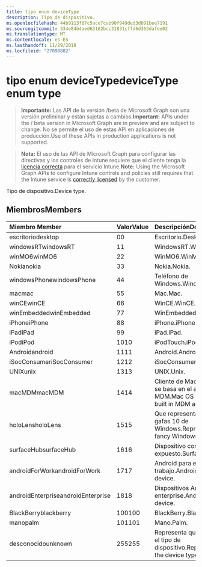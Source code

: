 ```yaml
---
title: tipo enum deviceType
description: Tipo de dispositivo.
ms.openlocfilehash: 44b9113f87c5ace7cab90f949ded3d091bee7191
ms.sourcegitcommit: 334e84b4aed63162bcc31831cffd6d363dafee02
ms.translationtype: MT
ms.contentlocale: es-ES
ms.lasthandoff: 11/29/2018
ms.locfileid: "27090882"
---
```

# <a name="devicetype-enum-type"></a><span data-ttu-id="dee0c-103">tipo enum deviceType</span><span class="sxs-lookup"><span data-stu-id="dee0c-103">deviceType enum type</span></span>

> <span data-ttu-id="dee0c-104">**Importante:** Las API de la versión /beta de Microsoft Graph son una versión preliminar y están sujetas a cambios.</span><span class="sxs-lookup"><span data-stu-id="dee0c-104">**Important:** APIs under the / beta version in Microsoft Graph are in preview and are subject to change.</span></span> <span data-ttu-id="dee0c-105">No se permite el uso de estas API en aplicaciones de producción.</span><span class="sxs-lookup"><span data-stu-id="dee0c-105">Use of these APIs in production applications is not supported.</span></span>

> <span data-ttu-id="dee0c-106">**Nota:** El uso de las API de Microsoft Graph para configurar las directivas y los controles de Intune requiere que el cliente tenga la [licencia correcta](https://go.microsoft.com/fwlink/?linkid=839381) para el servicio Intune.</span><span class="sxs-lookup"><span data-stu-id="dee0c-106">**Note:** Using the Microsoft Graph APIs to configure Intune controls and policies still requires that the Intune service is [correctly licensed](https://go.microsoft.com/fwlink/?linkid=839381) by the customer.</span></span>

<span data-ttu-id="dee0c-107">Tipo de dispositivo.</span><span class="sxs-lookup"><span data-stu-id="dee0c-107">Device type.</span></span>
## <a name="members"></a><span data-ttu-id="dee0c-108">Miembros</span><span class="sxs-lookup"><span data-stu-id="dee0c-108">Members</span></span>
|<span data-ttu-id="dee0c-109">Miembro	</span><span class="sxs-lookup"><span data-stu-id="dee0c-109">Member</span></span>|<span data-ttu-id="dee0c-110">Valor</span><span class="sxs-lookup"><span data-stu-id="dee0c-110">Value</span></span>|<span data-ttu-id="dee0c-111">Descripción</span><span class="sxs-lookup"><span data-stu-id="dee0c-111">Description</span></span>|
|:---|:---|:---|
|<span data-ttu-id="dee0c-112">escritorio</span><span class="sxs-lookup"><span data-stu-id="dee0c-112">desktop</span></span>|<span data-ttu-id="dee0c-113">0</span><span class="sxs-lookup"><span data-stu-id="dee0c-113">0</span></span>|<span data-ttu-id="dee0c-114">Escritorio.</span><span class="sxs-lookup"><span data-stu-id="dee0c-114">Desktop.</span></span>|
|<span data-ttu-id="dee0c-115">windowsRT</span><span class="sxs-lookup"><span data-stu-id="dee0c-115">windowsRT</span></span>|<span data-ttu-id="dee0c-116">1</span><span class="sxs-lookup"><span data-stu-id="dee0c-116">1</span></span>|<span data-ttu-id="dee0c-117">WindowsRT.</span><span class="sxs-lookup"><span data-stu-id="dee0c-117">WindowsRT.</span></span>|
|<span data-ttu-id="dee0c-118">winMO6</span><span class="sxs-lookup"><span data-stu-id="dee0c-118">winMO6</span></span>|<span data-ttu-id="dee0c-119">2</span><span class="sxs-lookup"><span data-stu-id="dee0c-119">2</span></span>|<span data-ttu-id="dee0c-120">WinMO6.</span><span class="sxs-lookup"><span data-stu-id="dee0c-120">WinMO6.</span></span>|
|<span data-ttu-id="dee0c-121">Nokia</span><span class="sxs-lookup"><span data-stu-id="dee0c-121">nokia</span></span>|<span data-ttu-id="dee0c-122">3</span><span class="sxs-lookup"><span data-stu-id="dee0c-122">3</span></span>|<span data-ttu-id="dee0c-123">Nokia.</span><span class="sxs-lookup"><span data-stu-id="dee0c-123">Nokia.</span></span>|
|<span data-ttu-id="dee0c-124">windowsPhone</span><span class="sxs-lookup"><span data-stu-id="dee0c-124">windowsPhone</span></span>|<span data-ttu-id="dee0c-125">4</span><span class="sxs-lookup"><span data-stu-id="dee0c-125">4</span></span>|<span data-ttu-id="dee0c-126">Teléfono de Windows.</span><span class="sxs-lookup"><span data-stu-id="dee0c-126">Windows phone.</span></span>|
|<span data-ttu-id="dee0c-127">mac</span><span class="sxs-lookup"><span data-stu-id="dee0c-127">mac</span></span>|<span data-ttu-id="dee0c-128">5</span><span class="sxs-lookup"><span data-stu-id="dee0c-128">5</span></span>|<span data-ttu-id="dee0c-129">Mac.</span><span class="sxs-lookup"><span data-stu-id="dee0c-129">Mac.</span></span>|
|<span data-ttu-id="dee0c-130">winCE</span><span class="sxs-lookup"><span data-stu-id="dee0c-130">winCE</span></span>|<span data-ttu-id="dee0c-131">6</span><span class="sxs-lookup"><span data-stu-id="dee0c-131">6</span></span>|<span data-ttu-id="dee0c-132">WinCE.</span><span class="sxs-lookup"><span data-stu-id="dee0c-132">WinCE.</span></span>|
|<span data-ttu-id="dee0c-133">winEmbedded</span><span class="sxs-lookup"><span data-stu-id="dee0c-133">winEmbedded</span></span>|<span data-ttu-id="dee0c-134">7</span><span class="sxs-lookup"><span data-stu-id="dee0c-134">7</span></span>|<span data-ttu-id="dee0c-135">WinEmbedded.</span><span class="sxs-lookup"><span data-stu-id="dee0c-135">WinEmbedded.</span></span>|
|<span data-ttu-id="dee0c-136">iPhone</span><span class="sxs-lookup"><span data-stu-id="dee0c-136">iPhone</span></span>|<span data-ttu-id="dee0c-137">8</span><span class="sxs-lookup"><span data-stu-id="dee0c-137">8</span></span>|<span data-ttu-id="dee0c-138">iPhone.</span><span class="sxs-lookup"><span data-stu-id="dee0c-138">iPhone.</span></span>|
|<span data-ttu-id="dee0c-139">iPad</span><span class="sxs-lookup"><span data-stu-id="dee0c-139">iPad</span></span>|<span data-ttu-id="dee0c-140">9</span><span class="sxs-lookup"><span data-stu-id="dee0c-140">9</span></span>|<span data-ttu-id="dee0c-141">iPad.</span><span class="sxs-lookup"><span data-stu-id="dee0c-141">iPad.</span></span>|
|<span data-ttu-id="dee0c-142">iPod</span><span class="sxs-lookup"><span data-stu-id="dee0c-142">iPod</span></span>|<span data-ttu-id="dee0c-143">10</span><span class="sxs-lookup"><span data-stu-id="dee0c-143">10</span></span>|<span data-ttu-id="dee0c-144">iPodTouch.</span><span class="sxs-lookup"><span data-stu-id="dee0c-144">iPodTouch.</span></span>|
|<span data-ttu-id="dee0c-145">Android</span><span class="sxs-lookup"><span data-stu-id="dee0c-145">android</span></span>|<span data-ttu-id="dee0c-146">11</span><span class="sxs-lookup"><span data-stu-id="dee0c-146">11</span></span>|<span data-ttu-id="dee0c-147">Android.</span><span class="sxs-lookup"><span data-stu-id="dee0c-147">Android.</span></span>|
|<span data-ttu-id="dee0c-148">iSocConsumer</span><span class="sxs-lookup"><span data-stu-id="dee0c-148">iSocConsumer</span></span>|<span data-ttu-id="dee0c-149">12</span><span class="sxs-lookup"><span data-stu-id="dee0c-149">12</span></span>|<span data-ttu-id="dee0c-150">iSocConsumer.</span><span class="sxs-lookup"><span data-stu-id="dee0c-150">iSocConsumer.</span></span>|
|<span data-ttu-id="dee0c-151">UNIX</span><span class="sxs-lookup"><span data-stu-id="dee0c-151">unix</span></span>|<span data-ttu-id="dee0c-152">13</span><span class="sxs-lookup"><span data-stu-id="dee0c-152">13</span></span>|<span data-ttu-id="dee0c-153">UNIX.</span><span class="sxs-lookup"><span data-stu-id="dee0c-153">Unix.</span></span>|
|<span data-ttu-id="dee0c-154">macMDM</span><span class="sxs-lookup"><span data-stu-id="dee0c-154">macMDM</span></span>|<span data-ttu-id="dee0c-155">14</span><span class="sxs-lookup"><span data-stu-id="dee0c-155">14</span></span>|<span data-ttu-id="dee0c-156">Cliente de Mac OS X mediante se basa en el agente MDM.</span><span class="sxs-lookup"><span data-stu-id="dee0c-156">Mac OS X client using built in MDM agent.</span></span>|
|<span data-ttu-id="dee0c-157">holoLens</span><span class="sxs-lookup"><span data-stu-id="dee0c-157">holoLens</span></span>|<span data-ttu-id="dee0c-158">15</span><span class="sxs-lookup"><span data-stu-id="dee0c-158">15</span></span>|<span data-ttu-id="dee0c-159">Que representa el imaginativo gafas 10 de Windows.</span><span class="sxs-lookup"><span data-stu-id="dee0c-159">Representing the fancy Windows 10 goggles.</span></span>|
|<span data-ttu-id="dee0c-160">surfaceHub</span><span class="sxs-lookup"><span data-stu-id="dee0c-160">surfaceHub</span></span>|<span data-ttu-id="dee0c-161">16</span><span class="sxs-lookup"><span data-stu-id="dee0c-161">16</span></span>|<span data-ttu-id="dee0c-162">Dispositivo concentrador expuesto.</span><span class="sxs-lookup"><span data-stu-id="dee0c-162">Surface HUB device.</span></span>|
|<span data-ttu-id="dee0c-163">androidForWork</span><span class="sxs-lookup"><span data-stu-id="dee0c-163">androidForWork</span></span>|<span data-ttu-id="dee0c-164">17</span><span class="sxs-lookup"><span data-stu-id="dee0c-164">17</span></span>|<span data-ttu-id="dee0c-165">Android para el dispositivo del trabajo.</span><span class="sxs-lookup"><span data-stu-id="dee0c-165">Android for work device.</span></span>|
|<span data-ttu-id="dee0c-166">androidEnterprise</span><span class="sxs-lookup"><span data-stu-id="dee0c-166">androidEnterprise</span></span>|<span data-ttu-id="dee0c-167">18</span><span class="sxs-lookup"><span data-stu-id="dee0c-167">18</span></span>|<span data-ttu-id="dee0c-168">Dispositivos Android enterprise.</span><span class="sxs-lookup"><span data-stu-id="dee0c-168">Android enterprise device.</span></span>|
|<span data-ttu-id="dee0c-169">BlackBerry</span><span class="sxs-lookup"><span data-stu-id="dee0c-169">blackberry</span></span>|<span data-ttu-id="dee0c-170">100</span><span class="sxs-lookup"><span data-stu-id="dee0c-170">100</span></span>|<span data-ttu-id="dee0c-171">BlackBerry.</span><span class="sxs-lookup"><span data-stu-id="dee0c-171">Blackberry.</span></span>|
|<span data-ttu-id="dee0c-172">mano</span><span class="sxs-lookup"><span data-stu-id="dee0c-172">palm</span></span>|<span data-ttu-id="dee0c-173">101</span><span class="sxs-lookup"><span data-stu-id="dee0c-173">101</span></span>|<span data-ttu-id="dee0c-174">Mano.</span><span class="sxs-lookup"><span data-stu-id="dee0c-174">Palm.</span></span>|
|<span data-ttu-id="dee0c-175">desconocido</span><span class="sxs-lookup"><span data-stu-id="dee0c-175">unknown</span></span>|<span data-ttu-id="dee0c-176">255</span><span class="sxs-lookup"><span data-stu-id="dee0c-176">255</span></span>|<span data-ttu-id="dee0c-177">Representa que se desconoce el tipo de dispositivo.</span><span class="sxs-lookup"><span data-stu-id="dee0c-177">Represents that the device type is unknown.</span></span>|





